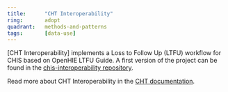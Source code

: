 ```yaml
---
title:      "CHT Interoperability"
ring:       adopt
quadrant:   methods-and-patterns
tags:       [data-use]
---
```


[CHT Interoperability] implements a Loss to Follow Up (LTFU) workflow for CHIS based on OpenHIE LTFU Guide. 
A first version of the project can be found in the [chis-interoperability repository](https://github.com/medic/chis-interoperability).

Read more about CHT Interoperability in the [CHT documentation](https://docs.communityhealthtoolkit.org/apps/concepts/interoperability/).